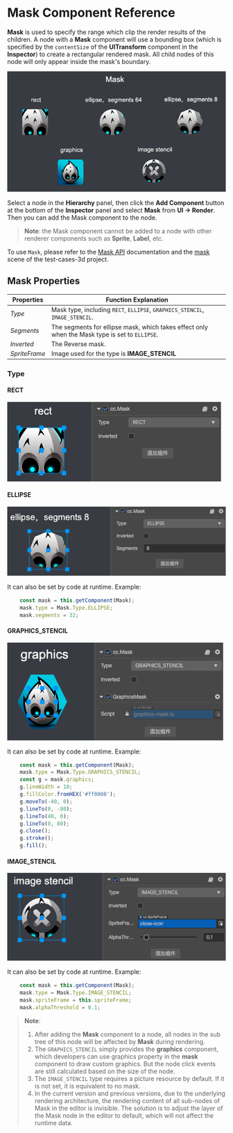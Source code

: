 # Mask Component Reference

__Mask__ is used to specify the range which clip the render results of the children. A node with a __Mask__ component will use a bounding box (which is specified by the `contentSize` of the __UITransform__ component in the __Inspector__) to create a rectangular rendered mask. All child nodes of this node will only appear inside the mask's boundary.

![mask](mask/mask.png)

Select a node in the __Hierarchy__ panel, then click the __Add Component__ button at the bottom of the __Inspector__ panel and select __Mask__ from __UI -> Render__. Then you can add the Mask component to the node.

> __Note__: the Mask component cannot be added to a node with other renderer components such as __Sprite__, __Label__, etc.

To use `Mask`, please refer to the [Mask API](https://docs.cocos.com/creator/api/en/classes/ui.mask-1.html) documentation and the [mask](https://github.com/cocos-creator/test-cases-3d/tree/master/assets/cases/ui/08.mask) scene of the test-cases-3d project.

## Mask Properties

| Properties | Function Explanation |
| -------------- | ----------- |
| *Type*           | Mask type, including `RECT`, `ELLIPSE`, `GRAPHICS_STENCIL`, `IMAGE_STENCIL`. |
| *Segments*       | The segments for ellipse mask, which takes effect only when the Mask type is set to `ELLIPSE`.   |
| *Inverted*       | The Reverse mask. |
| *SpriteFrame*       | Image used for the type is **IMAGE_STENCIL**

### Type

#### RECT

![mask](mask/mask-rect.png)

#### ELLIPSE

![mask](mask/mask-ellipse.png)

It can also be set by code at runtime. Example:

``` ts
    const mask = this.getComponent(Mask);
    mask.type = Mask.Type.ELLIPSE;
    mask.segments = 32;
```

#### GRAPHICS_STENCIL

![mask](mask/mask-graphics.png)

It can also be set by code at runtime. Example:

``` ts
    const mask = this.getComponent(Mask);
    mask.type = Mask.Type.GRAPHICS_STENCIL;
    const g = mask.graphics;
    g.lineWidth = 10;
    g.fillColor.fromHEX('#ff0000');
    g.moveTo(-40, 0);
    g.lineTo(0, -80);
    g.lineTo(40, 0);
    g.lineTo(0, 80);
    g.close();
    g.stroke();
    g.fill();
```

#### IMAGE_STENCIL

![mask](mask/mask-image.png)

It can also be set by code at runtime. Example:

``` ts
    const mask = this.getComponent(Mask);
    mask.type = Mask.Type.IMAGE_STENCIL;
    mask.spriteFrame = this.spriteFrame;
    mask.alphaThreshold = 0.1;
```

> __Note__:
> 1. After adding the __Mask__ component to a node, all nodes in the sub tree of this node will be affected by __Mask__ during rendering.
> 2. The `GRAPHICS_STENCIL` simply provides the __graphics__ component, which developers can use graphics property in the __mask__ component to draw custom graphics. But the node click events are still calculated based on the size of the node.
> 3. The `IMAGE_STENCIL` type requires a picture resource by default. If it is not set, it is equivalent to no mask.
> 4. In the current version and previous versions, due to the underlying rendering architecture, the rendering content of all sub-nodes of Mask in the editor is invisible. The solution is to adjust the layer of the Mask node in the editor to default, which will not affect the runtime data.
